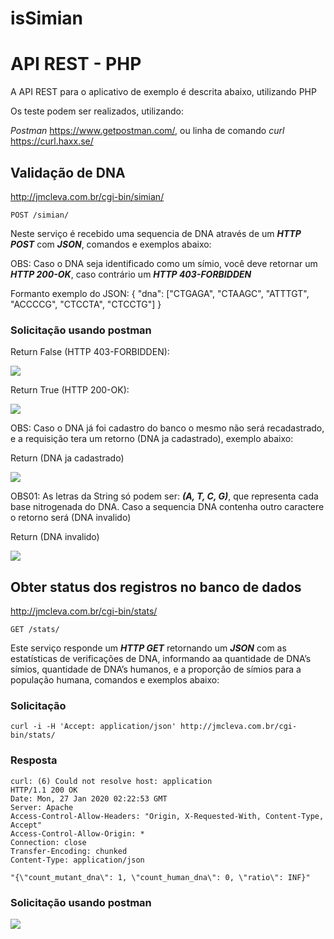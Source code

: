 # isSimian

# API REST - PHP

A API REST para o aplicativo de exemplo é descrita abaixo, utilizando PHP

Os teste podem ser realizados, utilizando:

<i>Postman</i> <a>https://www.getpostman.com/</a>, ou linha de comando <i>curl</i> <a>https://curl.haxx.se/</a>


## Validação de DNA 

http://jmcleva.com.br/cgi-bin/simian/
```
POST /simian/
```

Neste serviço é recebido uma sequencia de DNA através de um <i><b>HTTP POST</b></i> com <i><b>JSON</b></i>, comandos e exemplos abaixo:

OBS: Caso o DNA seja identificado como um símio, você deve retornar um <i><b>HTTP 200-OK</b></i>, caso contrário um <i><b>HTTP 403-FORBIDDEN</b></i>

Formanto exemplo do JSON:
{
"dna": ["CTGAGA", "CTAAGC", "ATTTGT", "ACCCCG", "CTCCTA", "CTCCTG"]
}

### Solicitação usando postman

Return False (HTTP 403-FORBIDDEN):

![](https://i.ibb.co/f9jc0mG/2.png)


Return True (HTTP 200-OK):

![](https://i.ibb.co/8BSB3Rc/23.png)

OBS: Caso o DNA já foi cadastro do banco o mesmo não será recadastrado, e a requisição tera um retorno (DNA ja cadastrado), exemplo abaixo:


Return (DNA ja cadastrado)

![](https://i.ibb.co/b3zjqbC/sdfasdf.png)


OBS01: As letras da String só podem ser: <i><b>(A, T, C, G)</i></b>, que representa cada base nitrogenada do DNA. Caso a sequencia DNA contenha outro caractere o retorno será (DNA invalido)

Return (DNA invalido)

![](https://i.ibb.co/pwrBX71/asdfasdfasdf.png)


## Obter status dos registros no banco de dados

http://jmcleva.com.br/cgi-bin/stats/
```
GET /stats/
```

Este serviço responde um <i><b>HTTP GET</b></i> retornando um <i><b>JSON</b></i> com as estatísticas de verificações de DNA, informando aa quantidade de DNA’s símios, quantidade de DNA’s humanos, e a proporção de símios para a população humana, comandos e exemplos abaixo:

### Solicitação
```
curl -i -H 'Accept: application/json' http://jmcleva.com.br/cgi-bin/stats/
```
### Resposta
```
curl: (6) Could not resolve host: application
HTTP/1.1 200 OK
Date: Mon, 27 Jan 2020 02:22:53 GMT
Server: Apache
Access-Control-Allow-Headers: "Origin, X-Requested-With, Content-Type, Accept"
Access-Control-Allow-Origin: *
Connection: close
Transfer-Encoding: chunked
Content-Type: application/json

"{\"count_mutant_dna\": 1, \"count_human_dna\": 0, \"ratio\": INF}"
```

### Solicitação usando postman

![](https://i.ibb.co/sVJ32F2/Sem-t-tulo.png)
